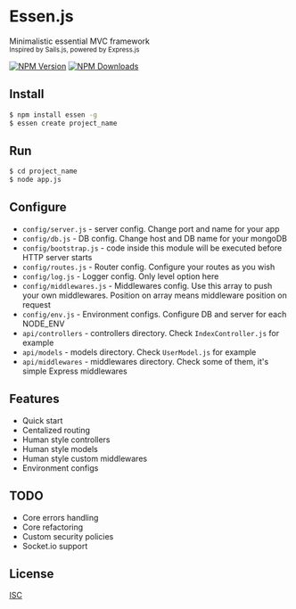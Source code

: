 # Essen.js
Minimalistic essential MVC framework  
<sub>Inspired by Sails.js, powered by Express.js</sub>

[![NPM Version][npm-image]][npm-url]
[![NPM Downloads][downloads-image]][downloads-url]

## Install

```bash
$ npm install essen -g
$ essen create project_name
```

## Run
```bash
$ cd project_name
$ node app.js
```

## Configure
  * `config/server.js` - server config. Change port and name for your app  
  * `config/db.js` - DB config. Change host and DB name for your mongoDB  
  * `config/bootstrap.js` - code inside this module will be executed before HTTP server starts  
  * `config/routes.js` - Router config. Configure your routes as you wish  
  * `config/log.js` - Logger config. Only level option here
  * `config/middlewares.js` - Middlewares config. Use this array to push your own middlewares. Position on array means middleware position on request
  * `config/env.js` - Environment configs. Configure DB and server for each NODE_ENV
  * `api/controllers` - controllers directory. Check `IndexController.js` for example  
  * `api/models` - models directory. Check `UserModel.js` for example  
  * `api/middlewares` - middlewares directory. Check some of them, it's simple Express middlewares

## Features
  * Quick start
  * Centalized routing
  * Human style controllers
  * Human style models
  * Human style custom middlewares
  * Environment configs

## TODO
  * Core errors handling
  * Core refactoring
  * Custom security policies
  * Socket.io support

## License
  [ISC](LICENSE)

[npm-image]: https://img.shields.io/npm/v/essen.svg
[npm-url]: https://npmjs.org/package/essen
[downloads-image]: https://img.shields.io/npm/dm/essen.svg
[downloads-url]: https://npmjs.org/package/essen

